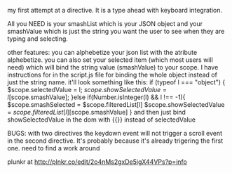 my first attempt at a directive. It is a type ahead with keyboard integration.

All you NEED is your smashList which is your JSON object and your smashValue which is just the string you want 
the user to see when they are typing and selecting. 

other features: you can alphebetize your json list with the atribute alphebetize. you can also set your selected item
(which most users will need) which will bind the string value (smashValue) to your scope. I have instructions for 
in the script.js file for binding the whole object instead of just the string name. 
it'll look something like this:
       if (typeof l === "object") {        
           $scope.selectedValue = l;
           $scope.showSelectedValue = l[$scope.smashValue];
       }else if(Number.isInteger(l) && l !== -1){
           $scope.smashSelected = $scope.filteredList[l]
           $scope.showSelectedValue = $scope.filteredList[l][$scope.smashValue]
       }
and then just bind showSelectedValue in the dom with {{}} instead of selectedValue


BUGS: with two directives the keydown event will not trigger a scroll event in the second directive. It's probably 
because it's already trigering the first one. need to find a work around

plunkr at http://plnkr.co/edit/2o4nMs2gxDe5igX44VPs?p=info